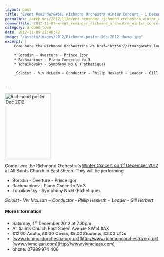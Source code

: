 ```yaml
---
layout: post
title: "Event Reminder&#58; Richmond Orchestra Winter Concert - 1 December 2012"
permalink: /archives/2012/11/event_reminder_richmond_orchestra_winter_concert_1.html
commentfile: 2012-11-09-event_reminder_richmond_orchestra_winter_concert_1
category: around_town
date: 2012-11-09 21:46:42
image: "/assets/images/2012/Richmond-poster-Dec-2012_thumb.jpg"
excerpt: |
    Come here the Richmond Orchestra's <a href="https://stmargarets.london/event/concert/200705143686">Winter Concert on 1<sup>st</sup> December 2012</a> at All Saints Church in East Sheen.  They will be performing:
    
    * Borodin - Overture - Prince Igor
    * Rachmaninov - Piano Concerto No.3
    * Tchaikovsky - Symphony No.6 (Pathetique)
    
    _Soloist - Viv McLean ~ Conductor - Philip Hesketh ~ Leader - Gill Herbert_
    

---
```


<a href="/assets/images/2012/Richmond-poster-Dec-2012.jpg" title="See larger version of - Richmond poster Dec 2012"><img src="/assets/images/2012/Richmond-poster-Dec-2012_thumb.jpg" width="150" height="211" alt="Richmond poster Dec 2012" class="photo right" /></a>

Come here the Richmond Orchestra's [Winter Concert on 1<sup>st</sup> December 2012](/event/concert/200705143686) at All Saints Church in East Sheen. They will be performing:

-   Borodin - Overture - Prince Igor
-   Rachmaninov - Piano Concerto No.3
-   Tchaikovsky - Symphony No.6 (Pathetique)

*Soloist - Viv McLean ~ Conductor - Philip Hesketh ~ Leader - Gill Herbert*

#### More Information

-   Saturday, 1<sup>st</sup> December 2012 at 7.30pm
-   All Saints Church East Sheen Avenue SW14 8AX
-   £12.00 Adults, £9.00 Concs, £5.00 Students, £3.00 U12s
-   [www.richmondorchestra.org.uk](http://www.richmondorchestra.org.uk) [www.vivmclean.com](http://www.vivmclean.com)
-   phone: 07989 974 406
